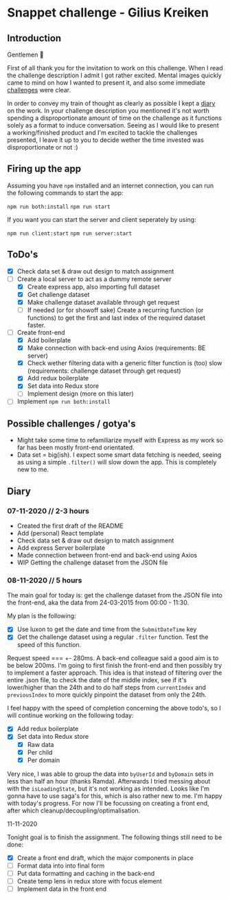 # Snappet challenge - Gilius Kreiken

## Introduction

Gentlemen 🎩

First of all thank you for the invitation to work on this challenge.
When I read the challenge description I admit I got rather excited.
Mental images quickly came to mind on how I wanted to present it, and also
some immediate [challenges](#challenges) were clear.

In order to convey my train of thought as clearly as possible I kept
a [diary](#diary) on the work. In your challenge description you
mentioned it's not worth spending a disproportionate amount of time
on the challenge as it functions solely as a format to induce
conversation. Seeing as I would like to present a working/finished
product and I'm excited to tackle the challenges presented, I leave
it up to you to decide wether the time invested was disproportionate
or not :)

## Firing up the app

Assuming you have `npm` installed and an internet connection, you can run the following commands to start the app:

`npm run both:install`
`npm run start`

If you want you can start the server and client seperately by using:

`npm run client:start`
`npm run server:start`

## ToDo's

- [x] Check data set & draw out design to match assignment
- [ ] Create a local server to act as a dummy remote server
  - [x] Create express app, also importing full dataset
  - [x] Get challenge dataset
  - [x] Make challenge dataset available through get request
  - [ ] If needed (or for showoff sake) Create a recurring function (or functions) to get the first and last
index of the required dataset faster.
- [ ] Create front-end
  - [x] Add boilerplate
  - [x] Make connection with back-end using Axios (requirements: BE server)
  - [x] Check wether filtering data with a generic filter function is
(too) slow (requirements: challenge dataset through get request)
  - [x] Add redux boilerplate
  - [x] Set data into Redux store
  - [ ] Implement design (more on this later)
- [ ] Implement `npm run both:install`

## Possible challenges / gotya's

- Might take some time to refamiliarize myself with Express
as my work so far has been mostly front-end orientated.
- Data set = big(ish). I expect some smart data fetching is needed,
seeing as using a simple `.filter()` will slow down the app.
This is completely new to me.

## Diary

### 07-11-2020 // 2-3 hours

- Created the first draft of the README
- Add (personal) React template
- Check data set & draw out design to match assignment
- Add express Server boilerplate
- Made connection between front-end and back-end using Axios
- WIP Getting the challenge dataset from the JSON file

### 08-11-2020 // 5 hours

The main goal for today is: get the challenge dataset from the JSON file
into the front-end, aka the data from 24-03-2015 from 00:00 - 11:30.

My plan is the following:

- [x] Use luxon to get the date and time from the `SubmitDateTime` key
- [x] Get the challenge dataset using a regular `.filter` function. Test the speed
of this function.

Request speed === +- 280ms. A back-end colleague said a good aim is to be
below 200ms. I'm going to first finish the front-end and then possibly try
to implement a faster approach. This idea is that instead of filtering
over the entire .json file, to check the date of the middle index,
see if it's lower/higher than the 24th and to do half steps from
`currentIndex` and `previousIndex` to more quickly pinpoint the dataset
from only the 24th.

I feel happy with the speed of completion concerning the above todo's,
so I will continue working on the following today:

- [x] Add redux boilerplate
- [x] Set data into Redux store
  - [x] Raw data
  - [x] Per child
  - [x] Per domain

Very nice, I was able to group the data into `byUserId` and `byDomain` sets
in less than half an hour (thanks Ramda). Afterwards I tried messing about
with the `isLoadingState`, but it's not working as intended. Looks like I'm
gonna have to use saga's for this, which is also rather new to me. I'm happy
with today's progress. For now I'll be focussing on creating a front end,
after which cleanup/decoupling/optimalisation.

11-11-2020

Tonight goal is to finish the assignment. The following things still need
to be done:

- [x] Create a front end draft, which the major components in place
- [ ] Format data into into final form
- [ ] Put data formatting and caching in the back-end
- [ ] Create temp lens in redux store with focus element
- [ ] Implement data in the front end
